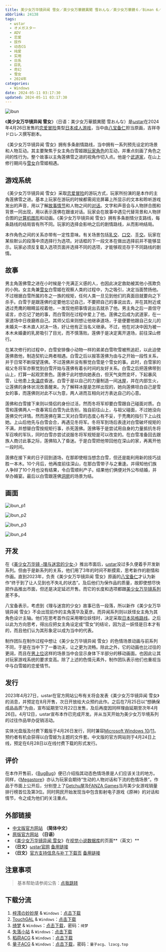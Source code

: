 ```yaml
---
title: 美少女万华镜异闻 雪女／美少女万華鏡異聞 雪おんな／美少女万華鏡６／Biman 6／美少女万拔镜／撸出血万华镜／美少女万花筒／特别篇
abbrlink: 24138
tags:
  - ωstar
  - オメガスター
  - ADV
  - 恋爱
  - 拔作
  - 动态CG
  - 纯爱
  - 实用
  - 日系
  - 巨乳
  - 奇幻
  - 雪女
  - 2024年
categories:
  - Windows
date: 2024-05-11 03:17:30
updated: 2024-05-11 03:17:30
---
```


![ibun](https://unpkg.com/galgame/img/ibun.webp)

《**美少女万华镜异闻 雪女**》（日语：美少女万華鏡異聞 雪おんな）是[ωstar](https://zh.wikipedia.org/wiki/Ωstar)在2024年4月26日发售的[恋爱冒险](https://zh.wikipedia.org/wiki/戀愛冒險)类型[日本成人游戏](https://zh.wikipedia.org/wiki/日本成人遊戲)，当中由[八宝备仁](https://zh.wikipedia.org/wiki/八宝备仁)担当原画，吉祥寺ドロレス撰写剧本。

<!-- more -->

《美少女万华镜异闻 雪女》拥有多条剧情路线，当中拥有一系列预先设定的场景和人物互动。其主要聚焦于女主角白雪姬跟[玩家角色](https://zh.wikipedia.org/wiki/玩家角色)的互动，并重点刻画了角色之间的性行为。整个故事以主角莲佛雪之进的视角作切入点。他是个[武道家](https://zh.wikipedia.org/wiki/武道)，在山上修行期间与[雪女](https://zh.wikipedia.org/wiki/雪女)白雪姬相遇。

## 游戏系统

《美少女万华镜异闻 雪女》采取[恋爱冒险](https://zh.wikipedia.org/wiki/戀愛冒險)的游玩方式，玩家所扮演的是本作的主角莲佛雪之进。基本上玩家在游玩的时候都需阅览屏幕上所显示的文本和聆听游戏发出的声音，用以了解[故事情节](https://zh.wikipedia.org/wiki/叙事)和人物之间的[对话](https://zh.wikipedia.org/wiki/對話)。文字和声音会与人物拼合图和背景一同出现，用以表示莲佛在跟谁对话。玩家会在故事中遇见代替背景和人物拼合图的[计算机图形](https://zh.wikipedia.org/wiki/计算机图形)和动画。《美少女万华镜异闻 雪女》拥有多条剧情分支路线，每条路线的结局皆有所不同。玩家的选择会影响之后的剧情路线，从而影响结局。

本作角色之间的关系亦带有一定性意味。有关场景包括[乳交](https://zh.wikipedia.org/wiki/乳交)、[口交](https://zh.wikipedia.org/wiki/口交)、[手交](https://zh.wikipedia.org/wiki/手交)。玩家在某些默认的段落中须选择行为选项。对话框的下一段文本在做出选择前并不能够显示。玩家必须反复载入选项页面并选择不同的选项，才能够观览存于不同路线的剧情。

## 故事

男主角莲佛雪之进在小时候是个充满正义感的人，也因此决定救助被其他小孩欺负的小狗。女主角兼[雪女](https://zh.wikipedia.org/wiki/雪女)白雪姬在观察人类的过程中，为之吸引，决定当面赞扬他。不过根据白雪所属的冬之一族的规矩，任何人类一旦见到他们的真面目就要向之下杀手。白雪于是跟莲佛约定要他忘记自己，不要把自己的事说出去，并在其附近或透过秃鹰的眼睛监视着他，一发现他把事情说出去就杀了他。男主角之后一直信守诺言，亦忘记了她的事，而白雪则在过程中爱上了他。莲佛之后成为武道家，在一家道场中日夜磨练自己。其师父后来则想让他继承道场，于是便要他跟自己女儿的未婚夫一本木直人对决一场，好让他有正当名义继承。不过，他在对决中因为被一本木未婚妻的乳房吸引了目光，而不慎落败。莲佛于是决定离开道场，前往深山修行。

在某次修行的过程中，白雪安排像小动物一样的弟弟白雪吹雪被熊追赶，以此迫使莲佛救他，制造契机让两者相遇。白雪之后以报答莲佛为由与之开始一段性关系，并于日常不断探望莲佛。不过莲佛并没有察觉白雪是个雪女的事。此时，白雪家的祖父冬将军亦察觉到白雪开始与莲佛有着长时间的友好关系。白雪之后把莲佛带到山上，打算一起观赏景色。莲佛于此时想向她表白，但天气突然变坏，下起暴风雪，让他患上[失温症](https://zh.wikipedia.org/wiki/失溫症)昏迷。白雪于是以自己的力量制造一间[冰屋](https://zh.wikipedia.org/wiki/冰屋)，并在内部生火，让莲佛的身体状况改善醒来。为了解释冰屋是怎样出现的，她向莲佛坦白自己是雪女的事，而莲佛则对此不以为意，两人进而互相向对方表达自己的心意。

莲佛和白雪接下来则以情侣的身份过活，然而冬将军却要白雪跟自己碰面对质。白雪和莲佛两人一夜春宵后白雪为此告别，独自前往山上，与祖父碰面，不过她没向莲佛交代详情。然而莲佛在第二天对白雪的态度心有不妥，于秃鹰的指引下上山找她。上山后他先与白雪会合，再遇见冬将军。冬将军到场后表逹对白雪破坏规矩的不满，并想替白雪按规矩行事，杀死莲佛。莲佛等于是尝试用自身的力量抵抗冬将军召唤的军队，同时白雪亦尝试说服冬将军规矩是可以改变的。在白雪准备回去跟族人商讨此事之际，莲佛陷入了昏迷。于是白雪把他带回他在深山的家，再离开他一段时间。

莲佛在接下来的日子回到道场，在那即使相当想念白雪，但还是能利用新的技巧战胜一本木。10个月后，他再度前往深山，在那白雪带子与之重逢。并得知他们族人争辩了10个月也没有结果，令白雪顺利产子。结果他们俩便对外公布结婚，并举办婚宴。最后以白雪跟莲佛[洞房](https://zh.wikipedia.org/wiki/圓房)的场景为结。

## 画面

![ibun_p1](https://unpkg.com/galgame/img/ibun_p1.webp)

![ibun_p2](https://unpkg.com/galgame/img/ibun_p2.webp)

![ibun_p3](https://unpkg.com/galgame/img/ibun_p3.webp)

![ibun_p4](https://unpkg.com/galgame/img/ibun_p4.webp)

## 开发

在《[美少女万华镜 -理与迷宫的少女-](https://zh.wikipedia.org/wiki/美少女萬華鏡_-理與迷宮的少女-)》推出市面后，[ωstar](https://zh.wikipedia.org/wiki/Ωstar)没过多久便着手开发新系列。但由于是新系列的关系，他们用了3年的时间不断摸索，思考新作的剧情和作画。直到2023年，负责《美少女万华镜异闻 雪女》原画的[八宝备仁](https://zh.wikipedia.org/wiki/八宝备仁)才认为新作“终于到了让人见到也不失礼的状态”。及后他们为保作品的质量，故即使想尽快把作品推出市面，但还是决定延迟开售。而它的长度和选项都跟[美少女万华镜系列](https://zh.wikipedia.org/wiki/美少女万华镜系列)差不多。

八宝备表示，考虑到《理与迷宫的少女》故事已告一段落，所以新作《美少女万华镜异闻 雪女》不会出现前作的主角莲华及夏彦。而异闻系列则以妖怪女主角为其角色设计主轴。他们在思考首作应采用哪位妖怪时，决定采取[日本风格路线](https://zh.wikipedia.org/wiki/怪談_(日本))。之后以此为方向思考，得出应把女主角设定成“雪女”的结论，因为这一妖怪是日本才有的，而且他们认为其形象足以成为当中的代表。

制作团队在制作过程中想让《美少女万华镜异闻 雪女》的色情场景动画与前系列不同，于是在当中下了一番功夫，让之更为流畅。除此之外，它的动画也比过往的更阔，而且在[男上位](https://zh.wikipedia.org/wiki/正常体位)这样的场景当中会显示身体下半部分的移动画面。也因此让其对玩家游戏系统的要求变高。除了上述的色情元素外，制作团队表示他们也重视当中与白雪姬的恋爱情节。

## 发行

2023年4月27日，ωstar在官方网站公布有关将会发表《美少女万华镜异闻 雪女》的消息，并预定在8月开售，次日开放给大众预约此作。之后在7月25日以“想确保成品品质”为由，宣布延期至12月22日发售，及后再度因同样理由延期至次年4月26日。4月12日，ωstar宣布本作已完成开发。并从当天开始为美少女万华境系列的过往作品举办促销活动。

实体光盘版及付费下戴版于4月26日发行，同时兼容[Microsoft Windows 10](https://zh.wikipedia.org/wiki/Windows_10)/[11](https://zh.wikipedia.org/wiki/Windows_11)。预约者有机会获得以白雪姫为主题的文件套。中文版的官方网站则于4月24日上线，预定在6月28日以在线付费下载的形式发行。

## 评价

在本作开售前，《[BugBug](https://zh.wikipedia.org/wiki/BugBug)》便已介绍指其动态色情场景是人们应该关注的地方。同样，《[Megastore](https://zh.wikipedia.org/wiki/Megastore)》亦认为玩家会期待“生动的人物对话和下流的色情场景”。作品于市面上公开后，分别登上了[Getchu屋](https://zh.wikipedia.org/wiki/Getchu屋)及[FANZA Games](https://zh.wikipedia.org/wiki/DMM.com)当月美少女游戏销量排行榜首位及第3位。同时网民开始发现当中包含影射电子游戏《原神》的对话和情节，令之成为他们的关注重点。

## 外部链接

- [中文版官方网站](https://bishojomangekyo.com/ibun/) **（简体中文）**
- [原版官方网站](http://www.omega-star.jp/ibun/index.html) **（日语）**
- 《[美少女万华镜异闻 雪女](https://vndb.org/v44184)》在[视觉小说数据库](https://zh.wikipedia.org/wiki/視覺小說數據庫)的页面**（英文）**
- **（日文）**[ωstar官网](http://www.favo-soft.jp/omega-star/) [备用链接](http://www.omega-star.jp)
- **（日文）**[官方支持信息与补丁下载页](http://www.favo-soft.jp/omega-star/support.html) [备用链接](http://www.omega-star.jp/support.html)

## 注意事项

> 基本帮助请参阅公告：[点我跳转](/p/announcement/)

## 下载分流

1. [梓澪の妙妙屋](https://zi0.cc/) & `Windows`：[点击下载](https://zi0.cc/,%E3%80%90ADV-%E5%86%92%E9%99%A9%E6%B8%B8%E6%88%8F%E3%80%91/%E3%80%90PC%E3%80%91[ADV][AI%E7%BF%BB%E8%AF%91]%E7%BE%8E%E5%B0%91%E5%A5%B3%E4%B8%87%E5%8D%8E%E9%95%9C%E5%BC%82%E9%97%BB%20%E9%9B%AA%E5%A5%B3%20%E7%BE%8E%E5%B0%91%E5%A5%B3%E4%B8%87%E8%8F%AF%E9%8F%A1%E7%95%B0%E8%81%9E%20%E9%9B%AA%E3%81%8A%E3%82%93%E3%81%AA?from=search)
2. [TouchGAL](https://www.touchgal.com/) & `Windows`：[点击下载](https://pan.touchgal.net/s/ajeWiJ)
3. [绮梦](https://acgs.one/) & `Windows`：[点击下载](https://acgs.one/down_html/?url=game/%E7%BE%8E%E5%B0%91%E5%A5%B3%E4%B8%87%E5%8D%8E%E9%95%9C%E5%BC%82%E9%97%BB%E9%9B%AA%E5%A5%B3&name=%E7%BE%8E%E5%B0%91%E5%A5%B3%E4%B8%87%E5%8D%8E%E9%95%9C%E5%BC%82%E9%97%BB%E9%9B%AA%E5%A5%B3)，密码：`绮梦`
4. [失落小站](https://www.shinnku.com/) & `Windows`：[点击下载](https://www.shinnku.com/api/download/0/win/%E7%BE%8E%E5%B0%91%E5%A5%B3%E4%B8%87%E8%8F%AF%E9%8F%A1%E7%95%B0%E8%81%9E%20%E9%9B%AA%E3%81%8A%E3%82%93%E3%81%AA%20%E9%9B%AA%E5%A5%B3%20%E7%BE%8E%E5%B0%91%E5%A5%B3%E4%B8%87%E5%8D%8E%E9%95%9C.7z)
5. [稻荷ACG](https://sakustar.top/) & `Windows`：[点击下载](https://sakustar.top/art/12989)
6. [量子ACG](https://lzacg.org/) & `Windows`：[点击下载](https://lzacg.org/7163)，密码：`量子acg`、`lzacg.top`
